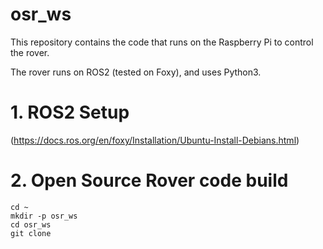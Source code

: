 # osr_ws

This repository contains the code that runs on the Raspberry Pi to control the rover.

The rover runs on ROS2 (tested on Foxy), and uses Python3.

# 1. ROS2 Setup
(https://docs.ros.org/en/foxy/Installation/Ubuntu-Install-Debians.html)

# 2. Open Source Rover code build
```
cd ~
mkdir -p osr_ws
cd osr_ws
git clone 
```
